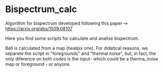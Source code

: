 # Bispectrum_calc
Algorithm for bispectrum developed following this paper--> https://arxiv.org/abs/1509.08107

Here you find some scripts for calculate and analise bispectrum.

Bell is calculated from a map (healpix one). For didatical reasons, we separete the script in "foregrounds" and "thermal noise", but, in fact, the only diference on both codes is the input- which could be a therma_noise map or foreground - or anyone.

